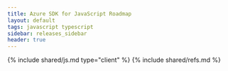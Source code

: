 ```yaml
---
title: Azure SDK for JavaScript Roadmap
layout: default
tags: javascript typescript
sidebar: releases_sidebar
header: true
---
```

{% include shared/js.md type="client" %}
{% include shared/refs.md %}
